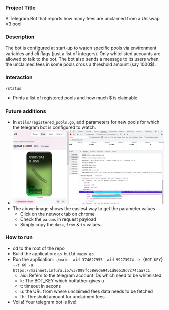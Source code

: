 ### Project Title
A Telegram Bot that reports how many fees are unclaimed from a Uniswap V3 pool

### Description
The bot is configured at start-up to watch specific pools via environment variables and cli flags (just a list of integers). Only whitelisted accounts are allowed to talk to the bot.
The bot also sends a message to its users when the unclaimed fees in some pools cross a threshold amount (say 1000$).

### Interaction
`/status`
- Prints a list of registered pools and how much $ is claimable

### Future additions
- In `utils/registered_pools.go`, add parameters for new pools for which the telegram bot is configured to watch.
- <img src="usdc-dai-1.jpeg">
- The above image shows the easiest way to get the parameter values
    - Click on the network tab on chrome
    - Check the `params` in request payload
    - Simply copy the `data`, `from` & `to` values.

### How to run
- cd to the root of the repo
- Build the application: `go build main.go`
- Run the application: `./main -aid 374627955 -aid 99273974 -k {BOT_KEY} --t 60 -u https://mainnet.infura.io/v3/099fc58e0de9451d80b18d7c74caa7c1`
    - aid: Refers to the telegram account IDs which need to be whitelisted
    - k: The BOT_KEY which botfather gives u
    - t: timeout in secons
    - u: the URL from where unclaimed fees data needs to be fetched
    - th: Threshold amount for unclaimed fees
- Voila! Your telegram bot is live!
